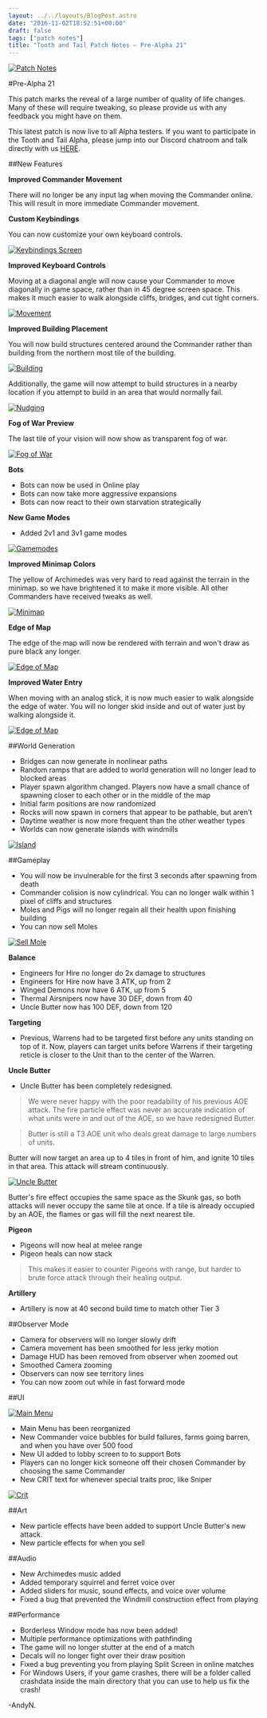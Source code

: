 ```yaml
---
layout: ../../layouts/BlogPost.astro
date: "2016-11-02T18:52:51+00:00"
draft: false
tags: ["patch notes"]
title: "Tooth and Tail Patch Notes – Pre-Alpha 21"
---
```


[![Patch Notes](http://i.imgur.com/s38tpsj.png "Patch Notes")](http://i.imgur.com/s38tpsj.png)

#Pre-Alpha 21

This patch marks the reveal of a large number of quality of life changes. Many of these will require tweaking, so please provide us with any feedback you might have on them.

This latest patch is now live to all Alpha testers. If you want to participate in the Tooth and Tail Alpha, please jump into our Discord chatroom and talk directly with us [HERE](http://www.discord.gg/Pocketwatch).

##New Features

**Improved Commander Movement**

There will no longer be any input lag when moving the Commander online. This will result in more immediate Commander movement.

**Custom Keybindings**

You can now customize your own keyboard controls.

[![Keybindings Screen](http://i.imgur.com/lOgqixp.png "Keybindings Screen")](http://i.imgur.com/lOgqixp.png)

**Improved Keyboard Controls**

Moving at a diagonal angle will now cause your Commander to move diagonally in game space, rather than in 45 degree screen space. This makes it much easier to walk alongside cliffs, bridges, and cut tight corners.

[![Movement](http://i.imgur.com/8TwwKtF.png "Movement")](http://i.imgur.com/8TwwKtF.png)

**Improved Building Placement**

You will now build structures centered around the Commander rather than building from the northern most tile of the building.

[![Building](https://media.giphy.com/media/3o7TKE55KOw5yuhyWk/source.gif "Building")](https://media.giphy.com/media/3o7TKE55KOw5yuhyWk/source.gif)

Additionally, the game will now attempt to build structures in a nearby location if you attempt to build in an area that would normally fail.

[![Nudging](https://media.giphy.com/media/l0MYuaXyBwCN4ghzy/source.gif "Nudging")](https://media.giphy.com/media/l0MYuaXyBwCN4ghzy/source.gif)

**Fog of War Preview**

The last tile of your vision will now show as transparent fog of war.

[![Fog of War](http://i.imgur.com/2RHNqOj.jpg "Fog of War")](http://i.imgur.com/2RHNqOj.jpg)

**Bots**

- Bots can now be used in Online play
- Bots can now take more aggressive expansions
- Bots can now react to their own starvation strategically

**New Game Modes**

- Added 2v1 and 3v1 game modes

[![Gamemodes](http://i.imgur.com/uaMaBJW.jpg "Gamemodes")](http://i.imgur.com/uaMaBJW.jpg)

**Improved Minimap Colors**

The yellow of Archimedes was very hard to read against the terrain in the minimap. so we have brightened it to make it more visible. All other Commanders have received tweaks as well.

[![Minimap](http://i.imgur.com/0nS6rZg.png "Minimap")](http://i.imgur.com/0nS6rZg.png)

**Edge of Map**

The edge of the map will now be rendered with terrain and won't draw as pure black any longer.

[![Edge of Map](http://i.imgur.com/6JJbNaI.png "Edge of Map")](http://i.imgur.com/6JJbNaI.png)

**Improved Water Entry**

When moving with an analog stick, it is now much easier to walk alongside the edge of water. You will no longer skid inside and out of water just by walking alongside it.

[![Edge of Map](https://media.giphy.com/media/3o7TKRK3fUyb6vlOF2/source.gif "Edge of Map")](https://media.giphy.com/media/3o7TKRK3fUyb6vlOF2/source.gif)

##World Generation

- Bridges can now generate in nonlinear paths
- Random ramps that are added to world generation will no longer lead to blocked areas
- Player spawn algorithm changed. Players now have a small chance of spawning closer to each other or in the middle of the map
- Initial farm positions are now randomized
- Rocks will now spawn in corners that appear to be pathable, but aren't
- Daytime weather is now more frequent than the other weather types
- Worlds can now generate islands with windmills

[![Island](http://i.imgur.com/fCJCSB5.png "Island")](http://i.imgur.com/fCJCSB5.png)

##Gameplay

- You will now be invulnerable for the first 3 seconds after spawning from death
- Commander colision is now cylindrical. You can no longer walk within 1 pixel of cliffs and structures
- Moles and Pigs will no longer regain all their health upon finishing building
- You can now sell Moles

[![Sell Mole](https://media.giphy.com/media/3o7TKPbR5KY1zKfOgg/source.gif "Sell Mole")](https://media.giphy.com/media/3o7TKPbR5KY1zKfOgg/source.gif)

**Balance**

- Engineers for Hire no longer do 2x damage to structures
- Engineers for Hire now have 3 ATK, up from 2
- Winged Demons now have 6 ATK, up from 5
- Thermal Airsnipers now have 30 DEF, down from 40
- Uncle Butter now has 100 DEF, down from 120

**Targeting**

- Previous, Warrens had to be targeted first before any units standing on top of it. Now, players can target units before Warrens if their targeting reticle is closer to the Unit than to the center of the Warren.

**Uncle Butter**

- Uncle Butter has been completely redesigned.

> We were never happy with the poor readability of his previous AOE attack. The fire particle effect was never an accurate indication of what units were in and out of the AOE, so we have redesigned Butter.

> Butter is still a T3 AOE unit who deals great damage to large numbers of units.

Butter will now target an area up to 4 tiles in front of him, and ignite 10 tiles in that area. This attack will stream continuously.

[![Uncle Butter](https://media.giphy.com/media/3o7TKS9TCC9Gn5RdVS/source.gif "Uncle Butter")](https://media.giphy.com/media/3o7TKS9TCC9Gn5RdVS/source.gif)

Butter's fire effect occupies the same space as the Skunk gas, so both attacks will never occupy the same tile at once. If a tile is already occupied by an AOE, the flames or gas will fill the next nearest tile.

**Pigeon**

- Pigeons will now heal at melee range
- Pigeon heals can now stack

> This makes it easier to counter Pigeons with range, but harder to brute force attack through their healing output.

**Artillery**

- Artillery is now at 40 second build time to match other Tier 3

##Observer Mode

- Camera for observers will no longer slowly drift
- Camera movement has been smoothed for less jerky motion
- Damage HUD has been removed from observer when zoomed out
- Smoothed Camera zooming
- Observers can now see territory lines
- You can now zoom out while in fast forward mode

##UI

[![Main Menu](http://i.imgur.com/Kzw4VkF.jpg "Main Menu")](http://i.imgur.com/Kzw4VkF.jpg)

- Main Menu has been reorganized
- New Commander voice bubbles for build failures, farms going barren, and when you have over 500 food
- New UI added to lobby screen to to support Bots
- Players can no longer kick someone off their chosen Commander by choosing the same Commander
- New CRIT text for whenever special traits proc, like Sniper

[![Crit](https://media.giphy.com/media/3o7TKuNmCN2mujavEQ/source.gif "Crit")](https://media.giphy.com/media/3o7TKuNmCN2mujavEQ/source.gif)

##Art

- New particle effects have been added to support Uncle Butter's new attack.
- New particle effects for when you sell

##Audio

- New Archimedes music added
- Added temporary squirrel and ferret voice over
- Added sliders for music, sound effects, and voice over volume
- Fixed a bug that prevented the Windmill construction effect from playing

##Performance

- Borderless Window mode has now been added!
- Multiple performance optimizations with pathfinding
- The game will no longer stutter at the end of a match
- Decals will no longer fight over their draw position
- Fixed a bug preventing you from playing Split Screen in online matches
- For Windows Users, if your game crashes, there will be a folder called crashdata inside the main directory that you can use to help us fix the crash!

-AndyN.
